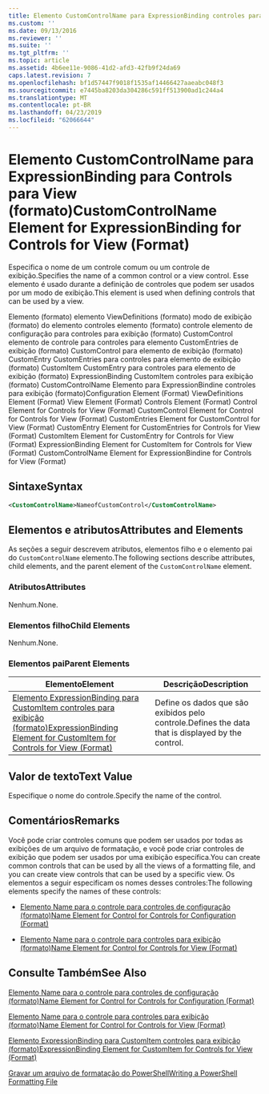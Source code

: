 ```yaml
---
title: Elemento CustomControlName para ExpressionBinding controles para exibição (formato) | Microsoft Docs
ms.custom: ''
ms.date: 09/13/2016
ms.reviewer: ''
ms.suite: ''
ms.tgt_pltfrm: ''
ms.topic: article
ms.assetid: 4b6ee11e-9086-41d2-afd3-42fb9f24da69
caps.latest.revision: 7
ms.openlocfilehash: bf1d57447f9018f1535af14466427aaeabc048f3
ms.sourcegitcommit: e7445ba8203da304286c591ff513900ad1c244a4
ms.translationtype: MT
ms.contentlocale: pt-BR
ms.lasthandoff: 04/23/2019
ms.locfileid: "62066644"
---
```

# <a name="customcontrolname-element-for-expressionbinding-for-controls-for-view-format"></a><span data-ttu-id="8ac7a-102">Elemento CustomControlName para ExpressionBinding para Controls para View (formato)</span><span class="sxs-lookup"><span data-stu-id="8ac7a-102">CustomControlName Element for ExpressionBinding for Controls for View (Format)</span></span>

<span data-ttu-id="8ac7a-103">Especifica o nome de um controle comum ou um controle de exibição.</span><span class="sxs-lookup"><span data-stu-id="8ac7a-103">Specifies the name of a common control or a view control.</span></span> <span data-ttu-id="8ac7a-104">Esse elemento é usado durante a definição de controles que podem ser usados por um modo de exibição.</span><span class="sxs-lookup"><span data-stu-id="8ac7a-104">This element is used when defining controls that can be used by a view.</span></span>

<span data-ttu-id="8ac7a-105">Elemento (formato) elemento ViewDefinitions (formato) modo de exibição (formato) do elemento controles elemento (formato) controle elemento de configuração para controles para exibição (formato) CustomControl elemento de controle para controles para elemento CustomEntries de exibição (formato) CustomControl para elemento de exibição (formato) CustomEntry CustomEntries para controles para elemento de exibição (formato) CustomItem CustomEntry para controles para elemento de exibição (formato) ExpressionBinding CustomItem controles para exibição (formato) CustomControlName Elemento para ExpressionBindine controles para exibição (formato)</span><span class="sxs-lookup"><span data-stu-id="8ac7a-105">Configuration Element (Format) ViewDefinitions Element (Format) View Element (Format) Controls Element (Format) Control Element for Controls for View (Format) CustomControl Element for Control for Controls for View (Format) CustomEntries Element for CustomControl for View (Format) CustomEntry Element for CustomEntries for Controls for View (Format) CustomItem Element for CustomEntry for Controls for View (Format) ExpressionBinding Element for CustomItem for Controls for View (Format) CustomControlName Element for ExpressionBindine for Controls for View (Format)</span></span>

## <a name="syntax"></a><span data-ttu-id="8ac7a-106">Sintaxe</span><span class="sxs-lookup"><span data-stu-id="8ac7a-106">Syntax</span></span>

```xml
<CustomControlName>NameofCustomControl</CustomControlName>
```

## <a name="attributes-and-elements"></a><span data-ttu-id="8ac7a-107">Elementos e atributos</span><span class="sxs-lookup"><span data-stu-id="8ac7a-107">Attributes and Elements</span></span>

<span data-ttu-id="8ac7a-108">As seções a seguir descrevem atributos, elementos filho e o elemento pai do `CustomControlName` elemento.</span><span class="sxs-lookup"><span data-stu-id="8ac7a-108">The following sections describe attributes, child elements, and the parent element of the `CustomControlName` element.</span></span>

### <a name="attributes"></a><span data-ttu-id="8ac7a-109">Atributos</span><span class="sxs-lookup"><span data-stu-id="8ac7a-109">Attributes</span></span>

<span data-ttu-id="8ac7a-110">Nenhum.</span><span class="sxs-lookup"><span data-stu-id="8ac7a-110">None.</span></span>

### <a name="child-elements"></a><span data-ttu-id="8ac7a-111">Elementos filho</span><span class="sxs-lookup"><span data-stu-id="8ac7a-111">Child Elements</span></span>

<span data-ttu-id="8ac7a-112">Nenhum.</span><span class="sxs-lookup"><span data-stu-id="8ac7a-112">None.</span></span>

### <a name="parent-elements"></a><span data-ttu-id="8ac7a-113">Elementos pai</span><span class="sxs-lookup"><span data-stu-id="8ac7a-113">Parent Elements</span></span>

|<span data-ttu-id="8ac7a-114">Elemento</span><span class="sxs-lookup"><span data-stu-id="8ac7a-114">Element</span></span>|<span data-ttu-id="8ac7a-115">Descrição</span><span class="sxs-lookup"><span data-stu-id="8ac7a-115">Description</span></span>|
|-------------|-----------------|
|[<span data-ttu-id="8ac7a-116">Elemento ExpressionBinding para CustomItem controles para exibição (formato)</span><span class="sxs-lookup"><span data-stu-id="8ac7a-116">ExpressionBinding Element for CustomItem for Controls for View (Format)</span></span>](./expressionbinding-element-for-customitem-for-controls-for-view-format.md)|<span data-ttu-id="8ac7a-117">Define os dados que são exibidos pelo controle.</span><span class="sxs-lookup"><span data-stu-id="8ac7a-117">Defines the data that is displayed by the control.</span></span>|

## <a name="text-value"></a><span data-ttu-id="8ac7a-118">Valor de texto</span><span class="sxs-lookup"><span data-stu-id="8ac7a-118">Text Value</span></span>

<span data-ttu-id="8ac7a-119">Especifique o nome do controle.</span><span class="sxs-lookup"><span data-stu-id="8ac7a-119">Specify the name of the control.</span></span>

## <a name="remarks"></a><span data-ttu-id="8ac7a-120">Comentários</span><span class="sxs-lookup"><span data-stu-id="8ac7a-120">Remarks</span></span>

<span data-ttu-id="8ac7a-121">Você pode criar controles comuns que podem ser usados por todas as exibições de um arquivo de formatação, e você pode criar controles de exibição que podem ser usados por uma exibição específica.</span><span class="sxs-lookup"><span data-stu-id="8ac7a-121">You can create common controls that can be used by all the views of a formatting file, and you can create view controls that can be used by a specific view.</span></span> <span data-ttu-id="8ac7a-122">Os elementos a seguir especificam os nomes desses controles:</span><span class="sxs-lookup"><span data-stu-id="8ac7a-122">The following elements specify the names of these controls:</span></span>

- [<span data-ttu-id="8ac7a-123">Elemento Name para o controle para controles de configuração (formato)</span><span class="sxs-lookup"><span data-stu-id="8ac7a-123">Name Element for Control for Controls for Configuration (Format)</span></span>](./name-element-for-control-for-controls-for-configuration-format.md)

- [<span data-ttu-id="8ac7a-124">Elemento Name para o controle para controles para exibição (formato)</span><span class="sxs-lookup"><span data-stu-id="8ac7a-124">Name Element for Control for Controls for View (Format)</span></span>](./name-element-for-control-for-controls-for-view-format.md)

## <a name="see-also"></a><span data-ttu-id="8ac7a-125">Consulte Também</span><span class="sxs-lookup"><span data-stu-id="8ac7a-125">See Also</span></span>

[<span data-ttu-id="8ac7a-126">Elemento Name para o controle para controles de configuração (formato)</span><span class="sxs-lookup"><span data-stu-id="8ac7a-126">Name Element for Control for Controls for Configuration (Format)</span></span>](./name-element-for-control-for-controls-for-configuration-format.md)

[<span data-ttu-id="8ac7a-127">Elemento Name para o controle para controles para exibição (formato)</span><span class="sxs-lookup"><span data-stu-id="8ac7a-127">Name Element for Control for Controls for View (Format)</span></span>](./name-element-for-control-for-controls-for-view-format.md)

[<span data-ttu-id="8ac7a-128">Elemento ExpressionBinding para CustomItem controles para exibição (formato)</span><span class="sxs-lookup"><span data-stu-id="8ac7a-128">ExpressionBinding Element for CustomItem for Controls for View (Format)</span></span>](./expressionbinding-element-for-customitem-for-controls-for-view-format.md)

[<span data-ttu-id="8ac7a-129">Gravar um arquivo de formatação do PowerShell</span><span class="sxs-lookup"><span data-stu-id="8ac7a-129">Writing a PowerShell Formatting File</span></span>](./writing-a-powershell-formatting-file.md)
